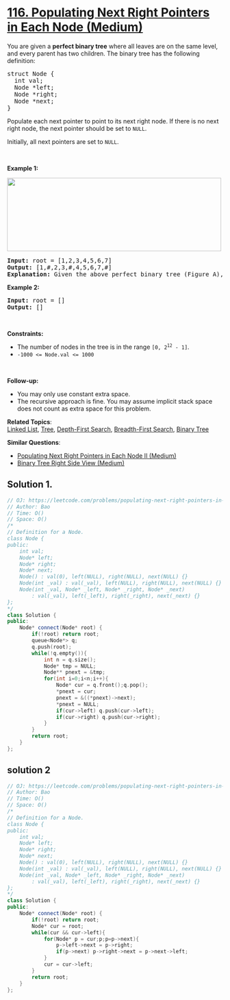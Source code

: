 # [116. Populating Next Right Pointers in Each Node (Medium)](https://leetcode.com/problems/populating-next-right-pointers-in-each-node)

<p>You are given a <strong>perfect binary tree</strong> where all leaves are on the same level, and every parent has two children. The binary tree has the following definition:</p>

<pre>struct Node {
  int val;
  Node *left;
  Node *right;
  Node *next;
}
</pre>

<p>Populate each next pointer to point to its next right node. If there is no next right node, the next pointer should be set to <code>NULL</code>.</p>

<p>Initially, all next pointers are set to <code>NULL</code>.</p>

<p>&nbsp;</p>
<p><strong>Example 1:</strong></p>
<img alt="" src="https://assets.leetcode.com/uploads/2019/02/14/116_sample.png" style="width: 500px; height: 171px;">
<pre><strong>Input:</strong> root = [1,2,3,4,5,6,7]
<strong>Output:</strong> [1,#,2,3,#,4,5,6,7,#]
<strong>Explanation: </strong>Given the above perfect binary tree (Figure A), your function should populate each next pointer to point to its next right node, just like in Figure B. The serialized output is in level order as connected by the next pointers, with '#' signifying the end of each level.
</pre>

<p><strong>Example 2:</strong></p>

<pre><strong>Input:</strong> root = []
<strong>Output:</strong> []
</pre>

<p>&nbsp;</p>
<p><strong>Constraints:</strong></p>

<ul>
	<li>The number of nodes in the tree is in the range <code>[0, 2<sup>12</sup> - 1]</code>.</li>
	<li><code>-1000 &lt;= Node.val &lt;= 1000</code></li>
</ul>

<p>&nbsp;</p>
<p><strong>Follow-up:</strong></p>

<ul>
	<li>You may only use constant extra space.</li>
	<li>The recursive approach is fine. You may assume implicit stack space does not count as extra space for this problem.</li>
</ul>


**Related Topics**:  
[Linked List](https://leetcode.com/tag/linked-list/), [Tree](https://leetcode.com/tag/tree/), [Depth-First Search](https://leetcode.com/tag/depth-first-search/), [Breadth-First Search](https://leetcode.com/tag/breadth-first-search/), [Binary Tree](https://leetcode.com/tag/binary-tree/)

**Similar Questions**:
* [Populating Next Right Pointers in Each Node II (Medium)](https://leetcode.com/problems/populating-next-right-pointers-in-each-node-ii/)
* [Binary Tree Right Side View (Medium)](https://leetcode.com/problems/binary-tree-right-side-view/)

## Solution 1.

```cpp
// OJ: https://leetcode.com/problems/populating-next-right-pointers-in-each-node
// Author: Bao
// Time: O()
// Space: O()
/*
// Definition for a Node.
class Node {
public:
    int val;
    Node* left;
    Node* right;
    Node* next;
    Node() : val(0), left(NULL), right(NULL), next(NULL) {}
    Node(int _val) : val(_val), left(NULL), right(NULL), next(NULL) {}
    Node(int _val, Node* _left, Node* _right, Node* _next)
        : val(_val), left(_left), right(_right), next(_next) {}
};
*/
class Solution {
public:
    Node* connect(Node* root) {
        if(!root) return root;
        queue<Node*> q;
        q.push(root);
        while(!q.empty()){
            int n = q.size();
            Node* tmp = NULL;
            Node** pnext = &tmp;
            for(int i=0;i<n;i++){
                Node* cur = q.front();q.pop();
                *pnext = cur;
                pnext = &((*pnext)->next);
                *pnext = NULL;
                if(cur->left) q.push(cur->left);
                if(cur->right) q.push(cur->right);
            }
        }
        return root;
    }
};
```

## solution 2

``` cpp
// OJ: https://leetcode.com/problems/populating-next-right-pointers-in-each-node/
// Author: Bao
// Time: O()
// Space: O()
/*
// Definition for a Node.
class Node {
public:
    int val;
    Node* left;
    Node* right;
    Node* next;
    Node() : val(0), left(NULL), right(NULL), next(NULL) {}
    Node(int _val) : val(_val), left(NULL), right(NULL), next(NULL) {}
    Node(int _val, Node* _left, Node* _right, Node* _next)
        : val(_val), left(_left), right(_right), next(_next) {}
};
*/
class Solution {
public:
    Node* connect(Node* root) {
        if(!root) return root;
        Node* cur = root;
        while(cur && cur->left){
            for(Node* p = cur;p;p=p->next){
                p->left->next = p->right;
                if(p->next) p->right->next = p->next->left;
            }
            cur = cur->left;
        }
        return root;
    }
};

```